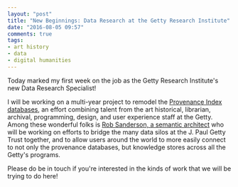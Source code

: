 ```yaml
---
layout: "post"
title: "New Beginnings: Data Research at the Getty Research Institute"
date: "2016-08-05 09:57"
comments: true
tags:
- art history
- data
- digital humanities
---
```


Today marked my first week on the job as the Getty Research Institute's new Data Research Specialist!

I will be working on a multi-year project to remodel the [Provenance Index databases](), an effort combining talent from the art historical, librarian, archival, programming, design, and user experience staff at the Getty.
Among these wonderful folks is [Rob Sanderson, a semantic architect](http://blogs.getty.edu/iris/a-conversation-with-the-gettys-new-semantic-architect/) who will be working on efforts to bridge the many data silos at the J. Paul Getty Trust together, and to allow users around the world to more easily connect to not only the provenance databases, but knowledge stores across all the Getty's programs.

Please do be in touch if you're interested in the kinds of work that we will be trying to do here!
